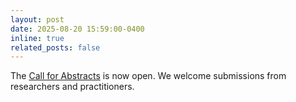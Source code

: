 ```yaml
---
layout: post
date: 2025-08-20 15:59:00-0400
inline: true
related_posts: false
---
```


The [Call for Abstracts](/call-for-abstracts/) is now open. We welcome submissions from researchers and practitioners.
